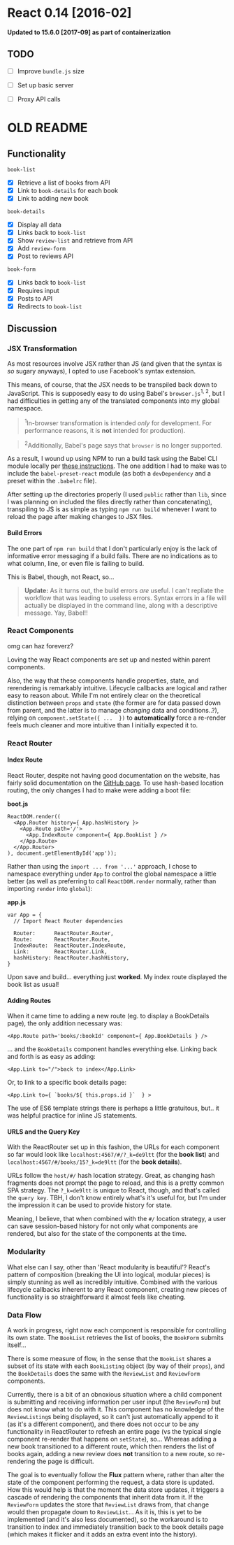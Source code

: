 # React 0.14 [2016-02]

**Updated to 15.6.0 [2017-09] as part of containerization**

## TODO

- [ ] Improve `bundle.js` size
- [ ] Set up basic server
- [ ] Proxy API calls


# OLD README
## Functionality

`book-list`
- [x] Retrieve a list of books from API
- [x] Link to `book-details` for each book
- [x] Link to adding new book

`book-details`
- [x] Display all data
- [x] Links back to `book-list`
- [x] Show `review-list` and retrieve from API
- [x] Add `review-form`
- [x] Post to reviews API

`book-form`
- [x] Links back to `book-list`
- [x] Requires input
- [x] Posts to API
- [x] Redirects to `book-list`

## Discussion

### JSX Transformation

As most resources involve JSX rather than JS (and given that the syntax is *so*
sugary anyways), I opted to use Facebook's syntax extension.

This means, of course, that the JSX needs to be transpiled back down to
JavaScript. This is supposedly easy to do using Babel's `browser.js`<sup>1,
2</sup>, but I had difficulties in getting any of the translated components into
my global namespace.

><sup>1</sup>In-browser transformation is intended *only* for development.
For performance reasons, it is **not** intended for production).

><sup>2</sup>Additionally, Babel's page says that `browser` is no longer
supported.

As a result, I wound up using NPM to run a build task using the Babel CLI module
locally per [these instructions](https://babeljs.io/docs/setup/#babel_cli). The
one addition I had to make was to include the `babel-preset-react` module (as
both a `devDependency` and a preset within the `.babelrc` file).

After setting up the directories properly (I used `public` rather than `lib`,
since I was planning on included the files directly rather than concatenating),
transpiling to JS is as simple as typing `npm run build` whenever I want to
reload the page after making changes to JSX files.

#### Build Errors

The one part of `npm run build` that I don't particularly enjoy is the lack of
informative error messaging if a build fails. There are no indications as to
what column, line, or even file is failing to build.

This is Babel, though, not React, so...

>**Update:** As it turns out, the build errors *are* useful. I can't repliate
the workflow that was leading to useless errors. Syntax errors in a file will
actually be displayed in the command line, along with a descriptive message.
Yay, Babel!!

### React Components

omg can haz foreverz?

Loving the way React components are set up and nested within parent components.

Also, the way that these components handle properties, state, and rerendering is
remarkably intuitive. Lifecycle callbacks are logical and rather easy to reason
about. While I'm not entirely clear on the theoretical distinction between `props`
and `state` (the former are for data passed down from parent, and the latter is to
manage *changing* data and conditions..?), relying on `component.setState({ ...  })`
to **automatically** force a re-render feels much cleaner and more intuitive than
I initially expected it to.

### React Router

#### Index Route

React Router, despite not having good documentation on the website, has fairly
solid documentation on the [GitHub page](https://github.com/reactjs/react-router/blob/latest/docs/Introduction.md).
To use hash-based location routing, the only changes I had to make were adding a
boot file:

**boot.js**
```
ReactDOM.render((
  <App.Router history={ App.hashHistory }>
    <App.Route path='/'>
      <App.IndexRoute component={ App.BookList } />
    </App.Route>
  </App.Router>
), document.getElementById('app'));
```

Rather than using the `import ... from '...'` approach, I chose to namespace
everything under `App` to control the global namespace a little better (as well
as preferring to call `ReactDOM.render` normally, rather than importing `render`
into `global`):

**app.js**
```
var App = {
  // Import React Router dependencies

  Router:      ReactRouter.Router,
  Route:       ReactRouter.Route,
  IndexRoute:  ReactRouter.IndexRoute,
  Link:        ReactRouter.Link,
  hashHistory: ReactRouter.hashHistory,
}
```

Upon save and build... everything just **worked**. My index route displayed the
book list as usual!

#### Adding Routes

When it came time to adding a new route (eg. to display a BookDetails page), the
only addition necessary was:

```
<App.Route path='books/:bookId' component={ App.BookDetails } />
```

... and the `BookDetails` component handles everything else. Linking back and
forth is as easy as adding:

```
<App.Link to="/">back to index</App.Link>
```

Or, to link to a specific book details page:

```
<App.Link to={ `books/${ this.props.id }`  } >
```

The use of ES6 template strings there is perhaps a little gratuitous, but.. it
was helpful practice for inline JS statements.

#### URLS and the Query Key

With the ReactRouter set up in this fashion, the URLs for each component so far
would look like `localhost:4567/#/?_k=de9ltt` (for the **book list**) and
`localhost:4567/#/books/15?_k=de9ltt` (for the **book details**).

URLs follow the `host/#/` hash location strategy. Great, as changing hash
fragments does not prompt the page to reload, and this is a pretty common SPA
strategy. The `?_k=de9ltt` is unique to React, though, and that's called the
`query key`. TBH, I don't know entirely what's it's useful for, but I'm under
the impression it can be used to provide history for state.

Meaning, I believe, that when combined with the `#/` location strategy, a user
can save session-based history for not only what components are rendered, but also for the
state of the components at the time.

### Modularity

What else can I say, other than 'React modularity is beautiful'? React's pattern
of composition (breaking the UI into logical, modular pieces) is simply
stunning as well as incredibly intuitive. Combined with the various lifecycle
callbacks inherent to any React component, creating new pieces of functionality
is so straightforward it almost feels like cheating.

### Data Flow

A work in progress, right now each component is responsible for controlling its
own state. The `BookList` retrieves the list of books, the `BookForm` submits
itself...

There is some measure of flow, in the sense that the `BookList` shares a subset
of its state with each `BookListing` object (by way of their `props`), and the
`BookDetails` does the same with the `ReviewList` and `ReviewForm` components.

Currently, there is a bit of an obnoxious situation where a child component is
submitting and receiving information per user input (the `ReviewForm`) but does
not know what to do with it. This component has no knowledge of the
`ReviewListing`s being displayed, so it can't just automatically append to it
(as it's a different component), and there does not occur to be any
functionality in ReactRouter to refresh an entire page (vs the typical single
component re-render that happens on `setState`), so... Whereas adding a new book
transitioned to a different route, which then renders the list of books again,
adding a new review does **not** transition to a new route, so re-rendering the
page is difficult.

The goal is to eventually follow the **Flux** pattern where, rather than alter
the state of the component performing the request, a data store is updated. How
this would help is that the moment the data store updates, it triggers a cascade
of rendering the components that inherit data from it. If the `ReviewForm`
updates the store that `ReviewList` draws from, that change would then propagate
down to `ReviewList`... As it is, this is yet to be implemented (and it's also
less documented), so the workaround is to transition to index and immediately
transition back to the book details page (which makes it flicker and it adds an
extra event into the history).
